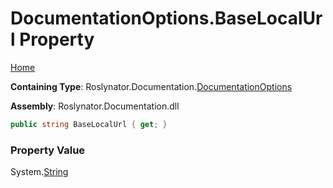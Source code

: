 <a name="_top"></a>

# DocumentationOptions\.BaseLocalUrl Property

[Home](../../../../README.md#_top)

**Containing Type**: Roslynator\.Documentation\.[DocumentationOptions](../README.md#_top)

**Assembly**: Roslynator\.Documentation\.dll

```csharp
public string BaseLocalUrl { get; }
```

### Property Value

System\.[String](https://docs.microsoft.com/en-us/dotnet/api/system.string)

